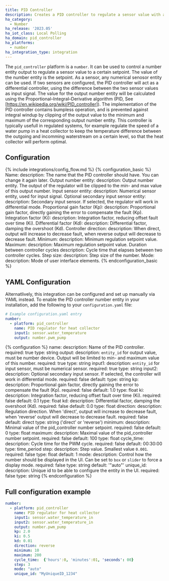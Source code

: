 ```yaml
---
title: PID Controller
description: Creates a PID controller to regulate a sensor value with a number-entity output.
ha_category:
  - Number
ha_release: '2023.05'
ha_iot_class: Local Polling
ha_domain: pid_controller
ha_platforms:
  - number
ha_integration_type: integration
---
```


The `pid_controller` platform is a `number`. It can be used to control a number entity output to regulate a sensor value to a certain setpoint. The value of the number entity is the setpoint. As a sensor, any numerical senosor entity can be used. If two sensors are configured, the PID controller will act as a differential controller, using the difference between the two sensor values as input signal.
The value for the output number entity will be calculated using the Proportional–Integral–Derivative algorithm (PID, See [https://en.wikipedia.org/wiki/PID_controller]). The implementation of the PID controller contains bumpless operation, and is prevented against integral windup by clipping of the output value to the minimum and maximum of the corresponding output number entity. 
This controller is typically usefull in regulated systems, for example regulate the speed of a water pump in a heat collector to keep the temperature difference between the outgoing and incomming waterstream on a certain level, so that the heat collector will perform optimal.

## Configuration
{% include integrations/config_flow.md %}
{% configuration_basic %}
Name:
  description: The name that the PID controller should have. You can change it again later.
Output number entity:
  description: Output number entity. The output of the regulator will be clipped to the min- and max value of this output number.
Input sensor entity:
  description: Numerical sensor entity, used for input signal.
Optional secondary input sensor entity:
  description: Secondary input sensor. If selected, the regulator will work in differential mode.
Proportional gain factor (Kp):
  description: Proportional gain factor, directly gaining the error to compensate the fault (Kp).
Integration factor (Ki):
  description: Integration factor, reducing offset fault over time (Ki).
Differential factor (Kd):
  description: Differential factor, damping the overshoot (Kd).
Controller direction: 
  description: When direct, output will increase to decrease fault, when reverse output will decrease to decrease fault.
Minimum:
  description: Minimum regulation setpoint value.
Maximum:
  description: Maximum regulation setpoint value.
Duration between controller cycles
  description: Cycle time that elapses between two controller cycles.
Step size:
  description: Step size of the number.
Mode:
  description: Mode of user interface elements.
{% endconfiguration_basic %}

## YAML Configuration

Alternatlively, this integration can be configured and set up manually via YAML
instead. To enable the PID controller number entity in your installation, add the
following to your `configuration.yaml` file:

```yaml
# Example configuration.yaml entry
number:
  - platform: pid_controller
    name: PID regulator for heat collector
    input1: sensor.water_temperature
    output: number.pwm_pump
``` 

{% configuration %}
name:
  description: Name of the PID controller.
  required: true
  type: string
output:
  description: `entity_id` for output value, must be number device. Output will be limited to min- and maximum value of this number.
  required: true
  type: string
input1:
  description: `entity_id` for input sensor, must be numerical sensor.
  required: true
  type: string
input2:
  description: Optional secondary input sensor. If selected, the controller will work in differential mode.
  required: false
  default: 
  type: string
kp:
  description: Proportional gain factor, directly gaining the error to compensate the fault (Kp).
  required: false
  default: 1.0
  type: float
ki:
  description: Integration factor, reducing offset fault over time (Ki).
  required: false
  default: 0.1
  type: float
kd:
  description: Differential factor, damping the overshoot (Kd).
  required: false
  default: 0.0
  type: float
direction:
  description: Regulation direction. When 'direct', output will increase to decrease fault, when 'reverse' output will decrease to decrease fault.
  required: false
  default: direct
  type: string ('direct' or 'reverse')
minimum:
  description: Minimal value of the pid_controller number setpoint.
  required: false
  default: 0
  type: float
maximum:
  description: Maximal value of the pid_controller number setpoint.
  required: false
  default: 100
  type: float
cycle_time:
  description: Cycle time for the PWM cycle.
  required: false
  default: 00:30:00
  type: time_period
step:
  description: Step value. Smallest value `0.001`.
  required: false
  type: float
  default: 1
mode:
  description: Control how the number should be displayed in the UI. Can be set to `box` or `slider` to force a display mode.
  required: false
  type: string
  default: '"auto"'
unique_id:
  description: Unique id to be able to configure the entity in the UI.
  required: false
  type: string
{% endconfiguration %}

## Full configuration example

```yaml
number:
  - platform: pid_controller
    name: PID regulator for heat collector
    input1: sensor.water_temperature_in
    input2: sensor.water_temperature_in
    output: number.pwm_pump
    kp: 2.0
    ki: 0.5
    kd: 0.01
    direction: reverse
    minimum: 10
    maximum: 200
    cycle_time:  {'hours':0, 'minutes':01, 'seconds': 00}
    step: 3
    mode: "auto"
    unique_id: "MyUniqueID_1234"
```
